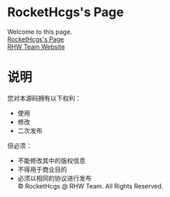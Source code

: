 ﻿# RocketHcgs's Page
Welcome to this page.  
[RocketHcgs's Page](https://rockethcgs.github.io/)  
[RHW Team Website](http://www.rhw-team.com/)  
  
# 说明
您对本源码拥有以下权利：  
- 使用  
- 修改  
- 二次发布  
  
但必须：
- 不能修改其中的版权信息  
- 不得用于商业目的  
- 必须以相同的协议进行发布  
© RocketHcgs @ RHW Team. All Rights Reserved.
